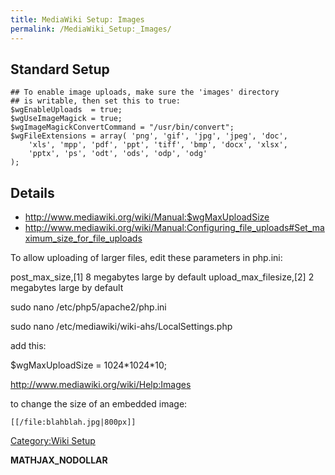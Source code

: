 ```yaml
---
title: MediaWiki Setup: Images
permalink: /MediaWiki_Setup:_Images/
---
```


Standard Setup
--------------

    ## To enable image uploads, make sure the 'images' directory
    ## is writable, then set this to true:
    $wgEnableUploads  = true;
    $wgUseImageMagick = true;
    $wgImageMagickConvertCommand = "/usr/bin/convert";
    $wgFileExtensions = array( 'png', 'gif', 'jpg', 'jpeg', 'doc',
        'xls', 'mpp', 'pdf', 'ppt', 'tiff', 'bmp', 'docx', 'xlsx',
        'pptx', 'ps', 'odt', 'ods', 'odp', 'odg'
    );

Details
-------

-   <http://www.mediawiki.org/wiki/Manual:$wgMaxUploadSize>
-   <http://www.mediawiki.org/wiki/Manual:Configuring_file_uploads#Set_maximum_size_for_file_uploads>

To allow uploading of larger files, edit these parameters in php.ini:

post_max_size,\[1\] 8 megabytes large by default upload_max_filesize,\[2\] 2 megabytes large by default

sudo nano /etc/php5/apache2/php.ini

sudo nano /etc/mediawiki/wiki-ahs/LocalSettings.php

add this:

$wgMaxUploadSize = 1024\*1024\*10;

<http://www.mediawiki.org/wiki/Help:Images>

to change the size of an embedded image:

    [[/file:blahblah.jpg|800px]]

[Category:Wiki Setup](/Category:Wiki_Setup "wikilink")

__MATHJAX_NODOLLAR__